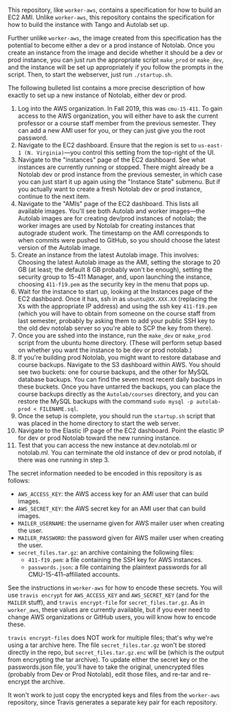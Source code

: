 This repository, like `worker-aws`, contains a specification for how to build an EC2 AMI. Unlike `worker-aws`, this repository contains the specification for how to build the instance with Tango and Autolab set up.

Further unlike `worker-aws`, the image created from this specification has the potential to become either a dev or a prod instance of Notolab. Once you create an instance from the image and decide whether it should be a dev or prod instance, you can just run the appropriate script `make_prod` or `make_dev`, and the instance will be set up appropriately if you follow the prompts in the script. Then, to start the webserver, just run `./startup.sh`.

The following bulleted list contains a more precise description of how exactly to set up a new instance of Notolab, either dev or prod.
  1. Log into the AWS organization. In Fall 2019, this was `cmu-15-411`. To gain access to the AWS organization, you will either have to ask the current professor or a course staff member from the previous semester. They can add a new AMI user for you, or they can just give you the root password.
  2. Navigate to the EC2 dashboard. Ensure that the region is set to `us-east-1 (N. Virginia)`&mdash;you control this setting from the top-right of the UI.
  3. Navigate to the "instances" page of the EC2 dashboard. See what instances are currently running or stopped. There might already be a Notolab dev or prod instance from the previous semester, in which case you can just start it up again using the "Instance State" submenu. But if you actually want to create a fresh Notolab dev or prod instance, continue to the next item.
  4. Navigate to the "AMIs" page of the EC2 dashboard. This lists all available images. You'll see both Autolab and worker images&mdash;the Autolab images are for creating dev/prod instances of notolab; the worker images are used by Notolab for creating instances that autograde student work. The timestamp on the AMI corresponds to when commits were pushed to GitHub, so you should choose the latest version of the Autolab image.
  5. Create an instance from the latest Autolab image. This involves: Choosing the latest Autolab image as the AMI, setting the storage to 20 GB (at least; the default 8 GB probably won't be enough), setting the security group to 15-411 Manager, and, upon launching the instance, choosing `411-f19.pem` as the security key in the menu that pops up.
  6. Wait for the instance to start up, looking at the Instances page of the EC2 dashboard. Once it has, ssh in as `ubuntu@XX.XXX.XX` (replacing the Xs with the appropriate IP address) and using the ssh key `411-f19.pem` (which you will have to obtain from someone on the course staff from last semester, probably by asking them to add your public SSH key to the old dev notolab server so you're able to SCP the key from there).
  7. Once you are sshed into the instance, run the `make_dev` or `make_prod` script from the ubuntu home directory. (These will perform setup based on whether you want the instance to be dev or prod notolab.)
  8. If you're building prod Notolab, you might want to restore database and course backups. Navigate to the S3 dashboard within AWS. You should see two buckets: one for course backups, and the other for MySQL database backups. You can find the seven most recent daily backups in these buckets. Once you have untarred the backups, you can place the course backups directly as the `Autolab/courses` directory, and you can restore the MySQL backups with the command `sudo mysql -p autolab-prod < FILENAME.sql`.
  9. Once the setup is complete, you should run the `startup.sh` script that was placed in the home directory to start the web server.
  10. Navigate to the Elastic IP page of the EC2 dashboard. Point the elastic IP for dev or prod Notolab toward the new running instance.
  11. Test that you can access the new instance at dev.notolab.ml or notolab.ml. You can terminate the old instance of dev or prod notolab, if there was one running in step 3.

The secret information needed to be encoded in this repository is as follows:
  * `AWS_ACCESS_KEY`: the AWS access key for an AMI user that can build images.
  * `AWS_SECRET_KEY`: the AWS secret key for an AMI user that can build images.
  * `MAILER_USERNAME`: the username given for AWS mailer user when creating the user.
  * `MAILER_PASSWORD`: the password given for AWS mailer user when creating the user.
  * `secret_files.tar.gz`: an archive containing the following files:
    * `411-f19.pem`: a file containing the SSH key for AWS instances.
    * `passwords.json`: a file containing the plaintext passwords for all CMU-15-411&ndash;affiliated accounts.

See the instructions in `worker-aws` for how to encode these secrets. You will use `travis encrypt` for `AWS_ACCESS_KEY` and `AWS_SECRET_KEY` (and for the `MAILER` stuff), and `travis encrypt-file` for `secret_files.tar.gz`. As in `worker_aws`, these values are currently available, but if you ever need to change AWS organizations or GitHub users, you will know how to encode these.

`travis encrypt-files` does NOT work for multiple files; that's why we're using a tar archive here. The file `secret_files.tar.gz` won't be stored directly in the repo, but `secret_files.tar.gz.enc` will be (which is the output from encrypting the tar archive). To update either the secret key or the passwords.json file, you'll have to take the original, unencrypted files (probably from Dev or Prod Notolab), edit those files, and re-tar and re-encrypt the archive.

It won't work to just copy the encrypted keys and files from the `worker-aws` repository, since Travis generates a separate key pair for each repository.
